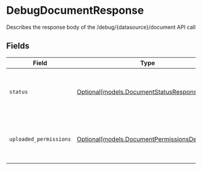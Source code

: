 # DebugDocumentResponse

Describes the response body of the /debug/{datasource}/document API call


## Fields

| Field                                                                                        | Type                                                                                         | Required                                                                                     | Description                                                                                  |
| -------------------------------------------------------------------------------------------- | -------------------------------------------------------------------------------------------- | -------------------------------------------------------------------------------------------- | -------------------------------------------------------------------------------------------- |
| `status`                                                                                     | [Optional[models.DocumentStatusResponse]](../models/documentstatusresponse.md)               | :heavy_minus_sign:                                                                           | Describes the document status response body                                                  |
| `uploaded_permissions`                                                                       | [Optional[models.DocumentPermissionsDefinition]](../models/documentpermissionsdefinition.md) | :heavy_minus_sign:                                                                           | describes the access control details of the document                                         |